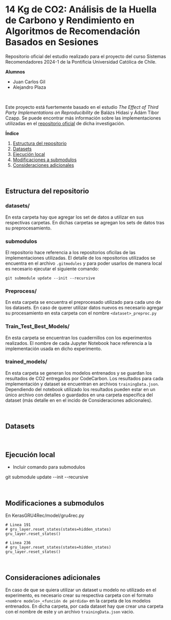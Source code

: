 # 14 Kg de CO2: Análisis de la Huella de Carbono y Rendimiento en Algoritmos de Recomendación Basados en Sesiones

Repositorio oficial del estudio realizado para el proyecto del curso Sistemas Recomendadores 2024-1 de la Pontificia Universidad Católica de Chile.

**Alumnos**
- Juan Carlos Gil
- Alejandro Plaza

<br>

Este proyecto está fuertemente basado en el estudio *The Effect of Third Party Implementations on Reproducibility* de  Balázs Hidasi y Ádám Tibor Czapp. Se puede encontrar más información sobre las implementaciones utilizadas en el [repositorio oficial](https://github.com/hidasib/gru4rec_third_party_comparison) de dicha investigación.

**Índice**
1. [Estructura del repositorio](#estructura)
2. [Datasets](#datasets)
3. [Ejecución local](#local)
4. [Modificaciones a submodulos](#submodulos)
5. [Consideraciones adicionales](#consideraciones)


<br>

<div id='estructura' />

## Estructura del repositorio

### datasets/
En esta carpeta hay que agregar los set de datos a utilizar en sus respectivas carpetas. En dichas carpetas se agregan los sets de datos tras su preprocesamiento.

### submodulos
El repositorio hace referencia a los repositorios oficilas de las implementaciones utilizadas. El detalle de los repositorios utilizados se encuentra en el archivo ```.gitmodules``` y para poder usarlos de manera local es necesario ejecutar el siguiente comando:

``` 
git submodule update --init --recursive 
``` 

### Preprocess/
En esta carpeta se encuentra el preprocesado utilizado para cada uno de los datasets. En caso de querer utilizar datos nuevos es necesario agregar su procesamiento en esta carpeta con el nombre ```<dataset>_preproc.py```

### Train_Test_Best_Models/
En esta carpeta se encuentran los cuadernillos con los experimentos realizados. El nombre de cada Jupyter Notebook hace referencia a la implementación usada en dicho experimento.

### trained_models/
En esta carpeta se generan los modelos entrenados y se guardan los resultados de CO2 entregados por CodeCarbon. Los resultados para cada implementación y dataset se encuentran en archivos ```trainingData.json```. Dependiendo del notebook utilizado los resultados pueden estar en un único archivo con detalles o guardados en una carpeta específica del dataset (más detalle en en el incido de Consideraciones adicionales).


<br>

<div id='datasets' />

## Datasets


<br>

<div id='local' />

## Ejecución local
- Incluir comando para submodulos

git submodule update --init --recursive


<br>

<div id='submodulos' />

## Modificaciones a submodulos

En KerasGRU4Rec/model/gru4rec.py 
``` 
# Linea 191
# gru_layer.reset_states(states=hidden_states)
gru_layer.reset_states()

# Linea 236
# gru_layer.reset_states(states=hidden_states)
gru_layer.reset_states()
```

<br>

<div id='consideraciones' />

## Consideraciones adicionales

En caso de que se quiera utilizar un dataset u modelo no utilizado en el experimento, es necesario crear su respectiva carpeta con el formato ```<nombre modelo>_<función de pérdida>``` en la carpeta de los modelos entrenados. En dicha carpeta, por cada dataset hay que crear una carpeta con el nombre de este y un archivo ```trainingData.json``` vacio.